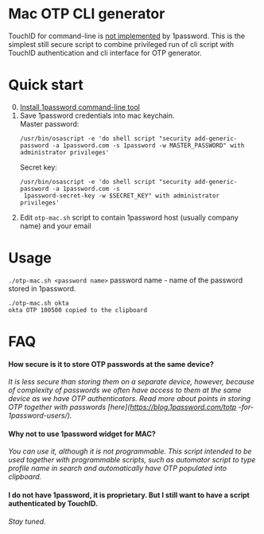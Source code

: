 # Mac OTP CLI generator
TouchID for command-line is [not implemented](https://www.reddit.com/r/1Password/comments/dq80so/touchid_with_op_cli/) by 1password. This is the simplest still secure script to combine
 privileged run of cli script with TouchID authentication and cli interface for OTP generator.
 
# Quick start
0. [Install 1password command-line tool](https://support.1password.com/command-line-getting-started/)
1. Save 1password credentials into mac keychain.  
    Master password: 
    ```shell script
    /usr/bin/osascript -e 'do shell script "security add-generic-password -a 1password.com -s 1password -w MASTER_PASSWORD" with administrator privileges'
    ```
    Secret key:
    ```shell script
    /usr/bin/osascript -e 'do shell script "security add-generic-password -a 1password.com -s
     1password-secret-key -w $SECRET_KEY" with administrator privileges' 
    ```
2. Edit `otp-mac.sh` script to contain 1password host (usually company name) and your email

# Usage
`./otp-mac.sh <password name>`
password name - name of the password stored in 1password.

```shell script
./otp-mac.sh okta
okta OTP 100500 copied to the clipboard
```

  
# FAQ
#### How secure is it to store OTP passwords at the same device?  
_It is less secure than storing them on a separate device, however, because of complexity of
 passwords we often have access to them at the same device as we have OTP authenticators. Read
  more about points in storing OTP together with passwords [here](https://blog.1password.com/totp
  -for-1password-users/)._  
#### Why not to use 1password widget for MAC?  
_You can use it, although it is not programmable. This script intended to be used together
 with programmable scripts, such as automator script to type profile name in search and
  automatically have OTP populated into clipboard._
#### I do not have 1password, it is proprietary. But I still want to have a script authenticated by TouchID.
_Stay tuned._  
  